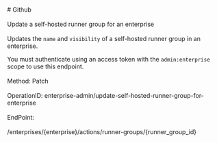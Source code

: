 <br>#     Github</br>
<br>Update a self-hosted runner group for an enterprise</br>
<br>Updates the `name` and `visibility` of a self-hosted runner group in an enterprise.

You must authenticate using an access token with the `admin:enterprise` scope to use this endpoint.</br>
<br>Method: Patch</br>
<br>OperationID: enterprise-admin/update-self-hosted-runner-group-for-enterprise</br>
<br>EndPoint:</br>
<br>/enterprises/{enterprise}/actions/runner-groups/{runner_group_id}</br>
